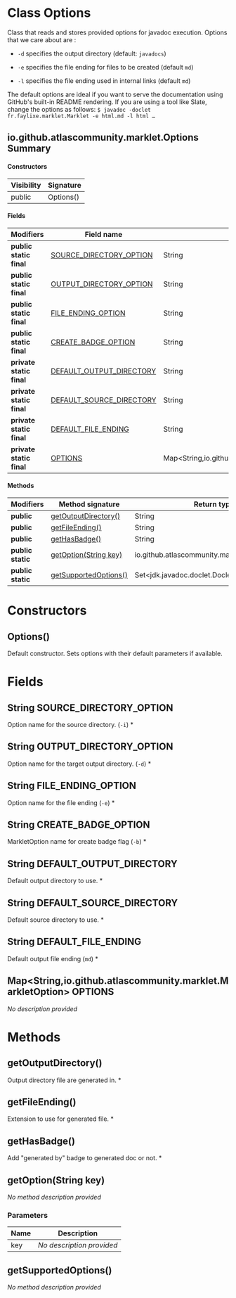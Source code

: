 Class Options
=============
Class that reads and stores provided options for javadoc execution. Options that we care about
 are :

 


  
* `-d` specifies the output directory (default: `javadocs`) 
  
* `-e` specifies the file ending for files to be created (default `md`)
  
* `-l` specifies the file ending used in internal links
 (default `md`)
 


 

 The default options are ideal if you want to serve the documentation using GitHub's
 built-in README rendering. If you are using a tool like Slate, change the options as follows: ```
 $ javadoc -doclet fr.faylixe.marklet.Marklet -e html.md -l html … ```

io.github.atlascommunity.marklet.Options Summary
-------
#### Constructors
| Visibility | Signature |
| ---------- | --------- |
| public     | Options() |
#### Fields
| Modifiers                | Field name                                                                               | Type                                                       |
| ------------------------ | ---------------------------------------------------------------------------------------- | ---------------------------------------------------------- |
| **public static final**  | [SOURCE_DIRECTORY_OPTION](#javalangstring-source_directory_option)                       | String                                                     |
| **public static final**  | [OUTPUT_DIRECTORY_OPTION](#javalangstring-output_directory_option)                       | String                                                     |
| **public static final**  | [FILE_ENDING_OPTION](#javalangstring-file_ending_option)                                 | String                                                     |
| **public static final**  | [CREATE_BADGE_OPTION](#javalangstring-create_badge_option)                               | String                                                     |
| **private static final** | [DEFAULT_OUTPUT_DIRECTORY](#javalangstring-default_output_directory)                     | String                                                     |
| **private static final** | [DEFAULT_SOURCE_DIRECTORY](#javalangstring-default_source_directory)                     | String                                                     |
| **private static final** | [DEFAULT_FILE_ENDING](#javalangstring-default_file_ending)                               | String                                                     |
| **private static final** | [OPTIONS](#javautilmapjavalangstring-iogithubatlascommunitymarkletmarkletoption-options) | Map<String,io.github.atlascommunity.marklet.MarkletOption> |
#### Methods
| Modifiers         | Method signature                              | Return type                                    |
| ----------------- | --------------------------------------------- | ---------------------------------------------- |
| **public**        | [getOutputDirectory()](#getoutputdirectory)   | String                                         |
| **public**        | [getFileEnding()](#getfileending)             | String                                         |
| **public**        | [getHasBadge()](#gethasbadge)                 | String                                         |
| **public static** | [getOption(String key)](#getoptionstring-key) | io.github.atlascommunity.marklet.MarkletOption |
| **public static** | [getSupportedOptions()](#getsupportedoptions) | Set<jdk.javadoc.doclet.Doclet.Option>          |

Constructors
============
Options()
---------
Default constructor. Sets options with their default parameters if available.


Fields
======
String SOURCE_DIRECTORY_OPTION
----------------------------------------
Option name for the source directory. (`-i`) *


String OUTPUT_DIRECTORY_OPTION
----------------------------------------
Option name for the target output directory. (`-d`) *


String FILE_ENDING_OPTION
-----------------------------------
Option name for the file ending (`-e`) *


String CREATE_BADGE_OPTION
------------------------------------
MarkletOption name for create badge flag (`-b`) *


String DEFAULT_OUTPUT_DIRECTORY
-----------------------------------------
Default output directory to use. *


String DEFAULT_SOURCE_DIRECTORY
-----------------------------------------
Default source directory to use. *


String DEFAULT_FILE_ENDING
------------------------------------
Default output file ending (`md`) *


Map<String,io.github.atlascommunity.marklet.MarkletOption> OPTIONS
--------------------------------------------------------------------------------------
*No description provided*


Methods
=======
getOutputDirectory()
--------------------
Output directory file are generated in. *


getFileEnding()
---------------
Extension to use for generated file. *


getHasBadge()
-------------
Add "generated by" badge to generated doc or not. *


getOption(String key)
---------------------
*No method description provided*

### Parameters

| Name | Description               |
| ---- | ------------------------- |
| key  | *No description provided* |

getSupportedOptions()
---------------------
*No method description provided*


